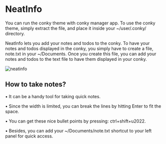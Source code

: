 # NeatInfo

You can run the conky theme with conky manager app. To use the conky theme, simply extract the file, and place it inside your ~/user/.conky/ directory. 

NeatInfo lets you add your notes and todos to the conky. To have your notes and todos displayed in the conky, you simply have to create a file, note.txt in your ~/Documents. Once you create this file, you can add your notes and todos to the text file to have them displayed in your conky. 

![neatinfo](https://github.com/somen3/NeatInfo/assets/92948254/bab04df1-2fe5-4ad8-8c2d-eb0ccf953eab)




How to take notes?
------------------
• It can be a handy tool for 
taking quick notes.

• Since the width is limited,
you can break the lines by 
hitting Enter to fit the 
space.

• You can get these nice 
bullet points by pressing: 
ctrl+shift+u2022.

• Besides, you can add your 
~/Documents/note.txt shortcut to your left 
panel for quick access.


